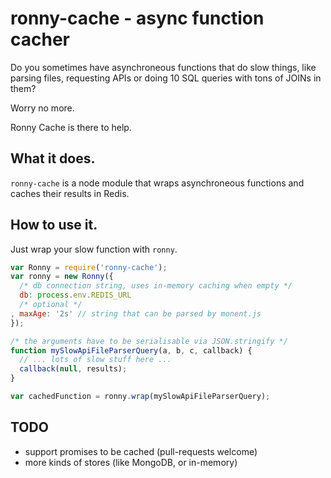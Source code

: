 # ronny-cache - async function cacher

Do you sometimes have asynchroneous functions
that do slow things,
like
parsing files,
requesting APIs
or
doing 10 SQL queries with tons of JOINs in them?

Worry no more.

Ronny Cache is there to help.

## What it does.

`ronny-cache` is a node module that wraps asynchroneous functions
and caches their results in Redis.

## How to use it.

Just wrap your slow function with `ronny`.

``` js
var Ronny = require('ronny-cache');
var ronny = new Ronny({
  /* db connection string, uses in-memory caching when empty */
  db: process.env.REDIS_URL
  /* optional */
, maxAge: '2s' // string that can be parsed by monent.js
});

/* the arguments have to be serialisable via JSON.stringify */
function mySlowApiFileParserQuery(a, b, c, callback) {
  // ... lots of slow stuff here ...
  callback(null, results);
}

var cachedFunction = ronny.wrap(mySlowApiFileParserQuery);
```

## TODO

- support promises to be cached (pull-requests welcome)
- more kinds of stores (like MongoDB, or in-memory)

